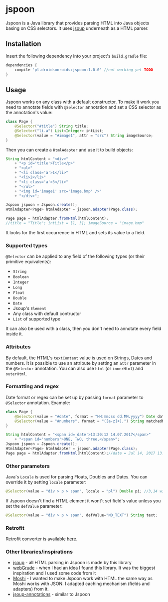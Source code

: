 # jspoon
Jspoon is a Java library that provides parsing HTML into Java objects basing on CSS selectors. It uses [jsoup][jsoup] underneath as a HTML parser.

## Installation
Insert the following dependency into your project's `build.gradle` file:
```gradle
dependencies {
    compile 'pl.droidsonroids:jspoon:1.0.0' //not working yet TODO
}
```
## Usage
Jspoon works on any class with a default constructor. To make it work you need to annotate fields with `@Selector` annotation and set a CSS selector as the annotation's value:
```java
class Page {
    @Selector("#title") String title;
    @Selector("li.a") List<Integer> intList;
    @Selector(value = "#image1", attr = "src") String imageSource;
}
```
Then you can create a `HtmlAdapter` and use it to build objects:
```java
String htmlContent = "<div>" 
    + "<p id='title'>Title</p>" 
    + "<ul>"
    + "<li class='a'>1</li>"
    + "<li>2</li>"
    + "<li class='a'>3</li>"
    + "</ul>"
    + "<img id='image1' src='image.bmp' />"
    + "</div>";

Jspoon jspoon = Jspoon.create();
HtmlAdapter<Page> htmlAdapter = jspoon.adapter(Page.class);

Page page = htmlAdapter.fromHtml(htmlContent);
//title = "Title"; intList = [1, 3]; imageSource = "image.bmp"
```
It looks for the first occurrence in HTML and sets its value to a field.

### Supported types
`@Selector` can be applied to any field of the following types (or their primitive equivalents):
* `String`
* `Boolean`
* `Integer`
* `Long`
* `Float`
* `Double`
* `Date`
* Jsoup's `Element`
* Any class with  default contructor
* `List` of supported type

It can also be used with a class, then you don't need to annotate every field inside it.

### Attributes
By default, the HTML's `textContent` value is used on Strings, Dates and numbers. It is possible to use an attribute by setting an `attr` parameter in the `@Selector` annotation. You can also use `html` (or `innerHtml`) and `outerHtml`.

### Formatting and regex
Date format or regex can be set up by passing `format` parameter to `@Selector` annotation. Example:
```java
class Page {
    @Selector(value = "#date", format = "HH:mm:ss dd.MM.yyyy") Date date;
    @Selector(value = "#numbers", format = "([a-z]+),") String matchedNumber;
}
```
```java
String htmlContent = "<span id='date'>13:30:12 14.07.2017</span>"
    + "<span id='numbers'>ONE, TwO, three,</span>";
Jspoon jspoon = Jspoon.create();
HtmlAdapter<Page> htmlAdapter = jspoon.adapter(Page.class);
Page page = htmlAdapter.fromHtml(htmlContent);//date = Jul 14, 2017 13:30:12; matchedNumber = "three";
```

### Other parameters
Java's `Locale` is used for parsing Floats, Doubles and Dates. You can override it by setting `locale` parameter:
```java
@Selector(value = "div > p > span", locale = "pl") Double pi; //3,14 will be parsed 
```
If Jspoon doesn't find a HTML element it wont't set field's value unless you set the `defValue` parameter:
```java
@Selector(value = "div > p > span", defValue="NO_TEXT") String text;
```

### Retrofit
Retrofit converter is available [here][retrofit-converter].

### Other libraries/inspirations
* [jsoup][jsoup] - all HTML parsing in Jspoon is made by this library
* [webGrude][webGrude] - when I had an idea I found this library. It was the biggest inspiration and I used some code from it
* [Moshi][Moshi] - I wanted to make Jspoon work with HTML the same way as Moshi works with JSON. I adapted caching mechanism (fields and adapters) from it.
* [jsoup-annotations][jsoup-annotations] - similar to Jspoon

[//]: #
   [jsoup]: <https://jsoup.org/>
   [webGrude]: <https://github.com/beothorn/webGrude>
   [Moshi]: <https://github.com/square/moshi>
   [jsoup-annotations]: <https://github.com/fcannizzaro/jsoup-annotations>
   [retrofit-converter]: <https://github.com/DroidsOnRoids/Jspoon/tree/master/retrofit-converter-jspoon>
   
   

